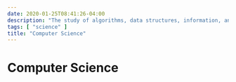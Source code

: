 ```yaml
---
date: 2020-01-25T08:41:26-04:00
description: "The study of algorithms, data structures, information, and computation"
tags: [ "science" ]
title: "Computer Science"
---
```


# Computer Science
